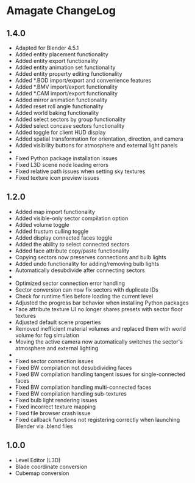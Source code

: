 # Amagate ChangeLog

## 1.4.0

- Adapted for Blender 4.5.1
- Added entity placement functionality
- Added entity export functionality
- Added entity animation set functionality
- Added entity property editing functionality
- Added \*.BOD import/export and convenience features
- Added \*.BMV import/export functionality
- Added \*.CAM import/export functionality
- Added mirror animation functionality
- Added reset roll angle functionality
- Added world baking functionality
- Added select sectors by group functionality
- Added select concave sectors functionality
- Added toggle for client HUD display
- Added spatial transformation for orientation, direction, and camera
- Added visibility buttons for atmosphere and external light panels
-
- Fixed Python package installation issues
- Fixed L3D scene node loading errors
- Fixed relative path issues when setting sky textures
- Fixed texture icon preview issues

## 1.2.0

- Added map import functionality
- Added visible-only sector compilation option
- Added volume toggle
- Added frustum culling toggle
- Added display connected faces toggle
- Added the ability to select connected sectors
- Added face attribute copy/paste functionality
- Copying sectors now preserves connections and bulb lights
- Added undo functionality for adding/removing bulb lights
- Automatically desubdivide after connecting sectors
-
- Optimized sector connection error handling
- Sector conversion can now fix sectors with duplicate IDs
- Check for runtime files before loading the current level
- Adjusted the progress bar behavior when installing Python packages
- Face attribute texture UI no longer shares presets with sector floor textures
- Adjusted default scene properties
- Removed inefficient material volumes and replaced them with world volume for fog simulation
- Moving the active camera now automatically switches the sector's atmosphere and external lighting
-
- Fixed sector connection issues
- Fixed BW compilation not desubdividing faces
- Fixed BW compilation handling tangent issues for single-connected faces
- Fixed BW compilation handling multi-connected faces
- Fixed BW compilation handling sub-textures
- Fixed bulb light rendering issues
- Fixed incorrect texture mapping
- Fixed file browser crash issue
- Fixed callback functions not registering correctly when launching Blender via .blend files

## 1.0.0

- Level Editor (L3D)
- Blade coordinate conversion
- Cubemap conversion

